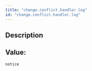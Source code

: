 ```yaml
---
title: "change.conflict.handler.log"
id: "change.conflict.handler.log"
---
```

## Description



## Value: 
```
notice
```